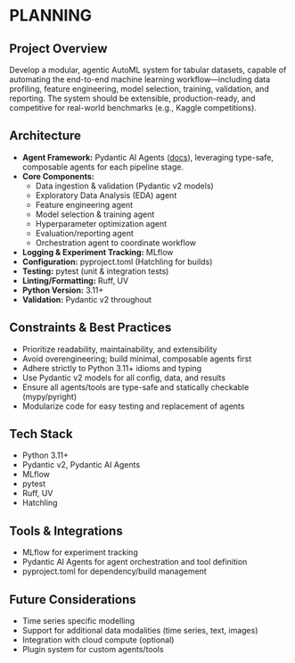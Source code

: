 # PLANNING

## Project Overview

Develop a modular, agentic AutoML system for tabular datasets, capable of automating the end-to-end machine learning workflow—including data profiling, feature engineering, model selection, training, validation, and reporting. The system should be extensible, production-ready, and competitive for real-world benchmarks (e.g., Kaggle competitions).

## Architecture

- **Agent Framework:** Pydantic AI Agents ([docs](https://ai.pydantic.dev/agents/)), leveraging type-safe, composable agents for each pipeline stage.
- **Core Components:**
  - Data ingestion & validation (Pydantic v2 models)
  - Exploratory Data Analysis (EDA) agent
  - Feature engineering agent
  - Model selection & training agent
  - Hyperparameter optimization agent
  - Evaluation/reporting agent
  - Orchestration agent to coordinate workflow
- **Logging & Experiment Tracking:** MLflow
- **Configuration:** pyproject.toml (Hatchling for builds)
- **Testing:** pytest (unit & integration tests)
- **Linting/Formatting:** Ruff, UV
- **Python Version:** 3.11+
- **Validation:** Pydantic v2 throughout

## Constraints & Best Practices

- Prioritize readability, maintainability, and extensibility
- Avoid overengineering; build minimal, composable agents first
- Adhere strictly to Python 3.11+ idioms and typing
- Use Pydantic v2 models for all config, data, and results
- Ensure all agents/tools are type-safe and statically checkable (mypy/pyright)
- Modularize code for easy testing and replacement of agents

## Tech Stack

- Python 3.11+
- Pydantic v2, Pydantic AI Agents
- MLflow
- pytest
- Ruff, UV
- Hatchling

## Tools & Integrations

- MLflow for experiment tracking
- Pydantic AI Agents for agent orchestration and tool definition
- pyproject.toml for dependency/build management

## Future Considerations

- Time series specific modelling
- Support for additional data modalities (time series, text, images)
- Integration with cloud compute (optional)
- Plugin system for custom agents/tools
